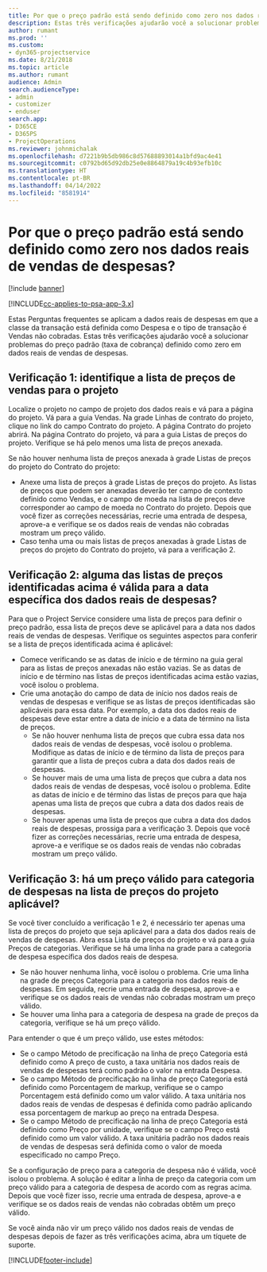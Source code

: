 ```yaml
---
title: Por que o preço padrão está sendo definido como zero nos dados reais de vendas de despesas?
description: Estas três verificações ajudarão você a solucionar problemas do preço padrão definido como zero nos dados reais de vendas de despesas.
author: rumant
ms.prod: ''
ms.custom:
- dyn365-projectservice
ms.date: 8/21/2018
ms.topic: article
ms.author: rumant
audience: Admin
search.audienceType:
- admin
- customizer
- enduser
search.app:
- D365CE
- D365PS
- ProjectOperations
ms.reviewer: johnmichalak
ms.openlocfilehash: d7221b9b5db986c8d57688893014a1bfd9ac4e41
ms.sourcegitcommit: c0792bd65d92db25e0e8864879a19c4b93efb10c
ms.translationtype: HT
ms.contentlocale: pt-BR
ms.lasthandoff: 04/14/2022
ms.locfileid: "8581914"
---
```

# <a name="why-is-the-price-defaulting-to-zero-on-expense-sales-actuals"></a>Por que o preço padrão está sendo definido como zero nos dados reais de vendas de despesas?

[!include [banner](../includes/psa-now-project-operations.md)]

[!INCLUDE[cc-applies-to-psa-app-3.x](../includes/cc-applies-to-psa-app-3x.md)]

Estas Perguntas frequentes se aplicam a dados reais de despesas em que a classe da transação está definida como Despesa e o tipo de transação é Vendas não cobradas. Estas três verificações ajudarão você a solucionar problemas do preço padrão (taxa de cobrança) definido como zero em dados reais de vendas de despesas.

## <a name="check-1-identify-the-sales-price-list-for-project"></a>Verificação 1: identifique a lista de preços de vendas para o projeto

Localize o projeto no campo de projeto dos dados reais e vá para a página do projeto. Vá para a guia Vendas. Na grade Linhas de contrato do projeto, clique no link do campo Contrato do projeto. A página Contrato do projeto abrirá. Na página Contrato do projeto, vá para a guia Listas de preços do projeto. Verifique se há pelo menos uma lista de preços anexada.

Se não houver nenhuma lista de preços anexada à grade Listas de preços do projeto do Contrato do projeto:

- Anexe uma lista de preços à grade Listas de preços do projeto. As listas de preços que podem ser anexadas deverão ter campo de contexto definido como Vendas, e o campo de moeda na lista de preços deve corresponder ao campo de moeda no Contrato do projeto. Depois que você fizer as correções necessárias, recrie uma entrada de despesa, aprove-a e verifique se os dados reais de vendas não cobradas mostram um preço válido.
- Caso tenha uma ou mais listas de preços anexadas à grade Listas de preços do projeto do Contrato do projeto, vá para a verificação 2.

## <a name="check-2-are-any-of-the-price-lists-identified-above-valid-for-the-specific-date-of-the-expense-actual"></a>Verificação 2: alguma das listas de preços identificadas acima é válida para a data específica dos dados reais de despesas?

Para que o Project Service considere uma lista de preços para definir o preço padrão, essa lista de preços deve se aplicável para a data nos dados reais de vendas de despesas. Verifique os seguintes aspectos para conferir se a lista de preços identificada acima é aplicável:

- Comece verificando se as datas de início e de término na guia geral para as listas de preços anexadas não estão vazias. Se as datas de início e de término nas listas de preços identificadas acima estão vazias, você isolou o problema. 
- Crie uma anotação do campo de data de início nos dados reais de vendas de despesas e verifique se as listas de preços identificadas são aplicáveis para essa data. Por exemplo, a data dos dados reais de despesas deve estar entre a data de início e a data de término na lista de preços. 
    - Se não houver nenhuma lista de preços que cubra essa data nos dados reais de vendas de despesas, você isolou o problema. Modifique as datas de início e de término da lista de preços para garantir que a lista de preços cubra a data dos dados reais de despesas. 
    - Se houver mais de uma uma lista de preços que cubra a data nos dados reais de vendas de despesas, você isolou o problema. Edite as datas de início e de término das listas de preços para que haja apenas uma lista de preços que cubra a data dos dados reais de despesas. 
    - Se houver apenas uma lista de preços que cubra a data dos dados reais de despesas, prossiga para a verificação 3.
Depois que você fizer as correções necessárias, recrie uma entrada de despesa, aprove-a e verifique se os dados reais de vendas não cobradas mostram um preço válido.

## <a name="check-3-is-there-a-valid-price-for-the-expense-category-in-the-applicable-project-price-list"></a>Verificação 3: há um preço válido para categoria de despesas na lista de preços do projeto aplicável? 

Se você tiver concluído a verificação 1 e 2, é necessário ter apenas uma lista de preços do projeto que seja aplicável para a data dos dados reais de vendas de despesas. Abra essa Lista de preços do projeto e vá para a guia Preços de categorias. Verifique se há uma linha na grade para a categoria de despesa específica dos dados reais de despesa.
 
- Se não houver nenhuma linha, você isolou o problema. Crie uma linha na grade de preços Categoria para a categoria nos dados reais de despesas. Em seguida, recrie uma entrada de despesa, aprove-a e verifique se os dados reais de vendas não cobradas mostram um preço válido. 
- Se houver uma linha para a categoria de despesa na grade de preços da categoria, verifique se há um preço válido.

Para entender o que é um preço válido, use estes métodos:

- Se o campo Método de precificação na linha de preço Categoria está definido como A preço de custo, a taxa unitária nos dados reais de vendas de despesas terá como padrão o valor na entrada Despesa.
- Se o campo Método de precificação na linha de preço Categoria está definido como Porcentagem de markup, verifique se o campo Porcentagem está definido como um valor válido. A taxa unitária nos dados reais de vendas de despesas é definida como padrão aplicando essa porcentagem de markup ao preço na entrada Despesa.
- Se o campo Método de precificação na linha de preço Categoria está definido como Preço por unidade, verifique se o campo Preço está definido como um valor válido. A taxa unitária padrão nos dados reais de vendas de despesas será definida como o valor de moeda especificado no campo Preço.

Se a configuração de preço para a categoria de despesa não é válida, você isolou o problema. A solução é editar a linha de preço da categoria com um preço válido para a categoria de despesa de acordo com as regras acima. Depois que você fizer isso, recrie uma entrada de despesa, aprove-a e verifique se os dados reais de vendas não cobradas obtêm um preço válido.

Se você ainda não vir um preço válido nos dados reais de vendas de despesas depois de fazer as três verificações acima, abra um tíquete de suporte.




[!INCLUDE[footer-include](../includes/footer-banner.md)]
